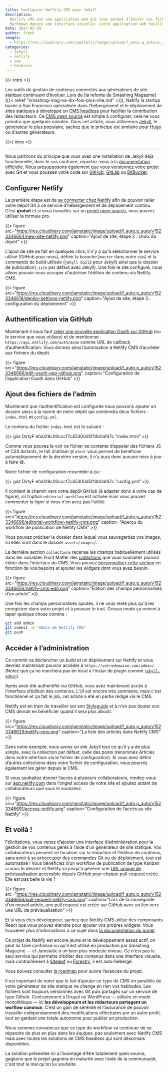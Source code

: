 ```yaml
---
title: Configurer Netlify CMS pour Jekyll
description:
  Netlify CMS est une application web qui vous permet d’éditer vos fichiers
  Markdown depuis une interface visuelle. Cette application web facilite l’utilisation de générateurs de site statique pour les collaborateurs non techniques.
date: 2017-05-29
author: frank
images:
  - https://res.cloudinary.com/jamstatic/image/upload/f_auto,q_auto/w_1120,c_fit,co_white,g_north_west,x_80,y_80,l_text:poppins_80_ultrabold_line_spacing_-30:Configurer%2520Netlify%2520CMS%2520pour%2520Jekyll/jamstatic/twitter-card.png
categories:
  - jekyll
  - netlify
  - cms
  - headless
---
```


{{< intro >}}

Les outils de gestion de contenus connectés aux générateurs de
site statique continuent d’évoluer. Lors de [la refonte de Smashing
Magazine]({{< relref "smashing-mag-va-dix-fois-plus-vite.md" >}}), Netlify la
startup basée à San Francisco spécialisée dans l’hébergement et le déploiement
de sites statiques a développé un [CMS headless](https://www.netlifycms.org/)
pour faciliter la contribution des rédacteurs. Ce
[CMS open source](https://www.netlify.com/blog/2017/03/17/an-open-source-cms-with-a-git-centric-workflow/)
est simple à configurer, cela ne vous prendra que quelques minutes. Dans cet
article, nous utiliserons [Jekyll](https://jekyllrb.com/), le générateur le plus
populaire, sachez que le principe est similaire pour [Hugo](https://gohugo.io/)
ou d’autres générateurs.

{{</ intro >}}

---

Nous partirons du principe que vous avez une installation de Jekyll déjà
fonctionnelle, dans le cas contraire, reportez-vous à la
[documentation officielle](https://jekyllrb.com/docs/installation/). Nous
présupposons également que vous versionnez votre projet avec Git et vous poussez
votre code sur [GitHub](https://github.com), [GitLab](https://gitlab.com) ou
[BitBucket](https://bitbucket.org/).

## Configurer Netlify

La première étape est de
[se connecter chez Netlify](https://app.netlify.com/signup) afin de pouvoir
relier votre dépôt Git à ce service d’hébergement et de déploiement continu.
C’est **gratuit** et si vous travaillez sur un
[projet open source](https://www.netlify.com/open-source/), vous pouvez utiliser
la formule pro.

{{< figure src="https://res.cloudinary.com/jamstatic/image/upload/f_auto,q_auto/v1523346664/new-site-netlify.png"
caption="Ajout de site, étape 2 : choix du dépôt" >}}

L'ajout de site se fait en quelques clics, il n'y a qu'à sélectionner le service
utilisé (GitHub pour nous), définir la branche (`master` dans notre cas) et la
commande de build utilisée (`jekyll build` pour Jekyll) ainsi que le dossier de
publication(`_site` par défaut avec Jekyll). Une fois le site configuré, nous
allons pouvoir nous occuper d’autoriser l’édition de contenu via Netlify CMS.

{{< figure src="https://res.cloudinary.com/jamstatic/image/upload/f_auto,q_auto/v1523346618/deploy-settings-netlify.png"
caption="Ajout de site, étape 3 : configuration du déploiement" >}}

## Authentification via GitHub

Maintenant il nous faut
[créer une nouvelle application Oauth sur GitHub](https://github.com/settings/applications/new)
(ou le service que vous utilisez) et de mentionner
`https://api.netlify.com/auth/done` comme URL de callback d’authentification.
Vous donnez ainsi l’autorisation à Netlify CMS d’accéder aux fichiers du dépôt.

{{< figure src="https://res.cloudinary.com/jamstatic/image/upload/f_auto,q_auto/v1523346686/edit-oauth-app-github.png"
caption="Configuration de l’application Oauth dans GitHub" >}}

## Ajout des fichiers de l’admin

Maintenant que l’authentification est configurée nous pouvons ajouter un dossier
`admin` à la racine de notre dépôt qui contiendra deux fichiers : `index.html`
et `config.yml`.

Le contenu du fichier `index.html` est le suivant :

{{< gist DirtyF efa029c00cccf7c45300d5f10b0afd7c "index.html" >}}

Comme vous pouvez le voir ce fichier se contente d’appeler des fichiers JS et
CSS distants, le fait d’utiliser `@latest` vous permet de bénéficier
automatiquement de la dernière version, il n'y aura donc aucune mise à jour à
faire 😃.

Notre fichier de configuration ressemble à ça :

{{< gist DirtyF efa029c00cccf7c45300d5f10b0afd7c "config.yml" >}}

Il contient le chemin vers votre dépôt GitHub (à adapter donc à votre cas de
figure), ici l’option `editorial_workflow` est activée mais vous pouvez
commenter la ligne si vous n'en avez pas l’utilité.

{{< figure
src="https://res.cloudinary.com/jamstatic/image/upload/f_auto,q_auto/v1523346696/editorial-workflow-netlify-cms.png"
caption="Aperçu du workflow de publication de Netlify CMS" >}}

Vous pouvez préciser le dossier dans lequel vous sauvegardez vos images, ici
elles vont dans le dossier `assets/images/`.

La dernière section `collections` recense les champs habituellement utilisés
dans les variables Front Matter des
[collections](https://jekyllrb.com/docs/collections/) que vous souhaitez pouvoir
éditer dans l’interface du CMS. Vous pouvez
[personnaliser cette section](https://github.com/netlify/netlify-cms/blob/master/docs/quick-start.md#collections)
en fonction de vos besoins et ajouter les widgets dont vous avez besoin.

{{< figure src="https://res.cloudinary.com/jamstatic/image/upload/f_auto,q_auto/v1523346656/netlify-cms-edit.png"
caption="Édition des champs personnalisés d’un article" >}}

Une fois les champs personnalisés ajoutés, il ne vous reste plus qu'à les
enregistrer dans votre projet et à pousser le tout. Grosso modo ça revient à
taper quelque chose comme :

```sh
git add admin
git commit -m "Admin de Netlify CMS"
git push
```

## Accéder à l’administration

Ce commit va déclencher un build et un déploiement sur Netlify et vous devriez
maintenant pouvoir accéder à `https://votredomaine.com/admin/`. (Notez que ça ne
marchera pas en local à l’instar de plugin comme
[`jekyll-admin`](https://github.com/jekyll/jekyll-admin)).

Après avoir été authentifié via GitHub, vous avez maintenant accès à l’interface
d’édition des contenus. L'UI est encore très sommaire, mais c'est fonctionnel et
ça fait le job, cet article a été en partie rédigé via le CMS.

Netlify est en train de travailler sur son
[Styleguide](https://styleguide.netlify.com/) et à n'en pas douter son CMS
devrait en bénéficier quand il sera plus abouti.

{{< figure src="https://res.cloudinary.com/jamstatic/image/upload/f_auto,q_auto/v1523346629/netlify-cms.png"
caption="La liste des articles dans Netlify CMS" >}}

Dans notre exemple, nous avons un site Jekyll tout ce qu'il y a de plus simple,
avec la collection par défaut, celle des posts (renommés Articles dans notre
interface via le fichier de configuration). Si vous avez défini d’autres
collections dans votre fichier de configuration, vous pourrez également les
gérer depuis le CMS.

Si vous souhaitez donner l’accès à plusieurs collaborateurs, rendez-vous sur
[app.netlify.com](https://app.netlify.com/) dans l’onglet access de votre site
et ajoutez autant de collaborateurs que vous le souhaitez.

{{< figure src="https://res.cloudinary.com/jamstatic/image/upload/f_auto,q_auto/v1523346691/access-netlify.png"
caption="Configuration de l’accès au site Netlify" >}}

## Et voilà !

Félicitations, vous venez d’ajouter une interface d’administration pour la
gestion de vos contenus gérés à l’aide d’un générateur de site statique. Vos
collaborateurs peuvent se focaliser sur la rédaction et l’édition de contenus,
sans avoir à se préoccuper des commandes Git ou du déploiement, tout est
automatisé ! Vous bénéficiez d’un workflow de publication de type Kanban si vous
le désirez et Netlify va jusqu'à générer une
[URL unique de prévisualisation](https://www.youtube.com/watch?v=s_4UL9oAcVE)
accessible depuis GitHub pour chaque pull-request créée. Elle est pas belle la
vie ?

{{< figure src="https://res.cloudinary.com/jamstatic/image/upload/f_auto,q_auto/v1523346656/pull-request-netlify-cms.png"
caption="Lors de la sauvegarde d’un nouvel article, une pull request est créée sur GitHub avec un lien vers une URL de prévisualisation" >}}

Et si vous êtes développeur, sachez que Netlify CMS utilise des composants React
que vous pouvez étendre pour ajouter vos propres widgets. Vous trouverez plus
d’informations à ce sujet dans
[la documentation du projet](https://www.netlifycms.org/docs/).

Ce projet de Netlify est encore jeune et le développement assez actif, on peut
lui faire confiance vu qu'il est utilisé en production par Smashing Magazine —
et Jamstatic à un bien plus modeste niveau. Ce n'est pas le seul service qui
permette d’éditer des contenus dans une interface visuelle, mais contrairement à
[Siteleaf](https://siteleaf.com) ou [Forestry](https://forestry.io), il est
auto-hébergé.

Vous pouvez consulter
[la roadmap](https://github.com/netlify/netlify-cms/projects/3) pour suivre
l’avancée du projet.

Il est important de noter que le fait d’ajouter ce type de CMS en parallèle de
votre générateur de site statique ne change en rien vos habitudes. Les fichiers
sont toujours versionnés avec Git puis partagés sur un service de type Github.
Contrairement à Drupal ou WordPress — utilisés en mode monolithique — ici **les
développeurs et les rédacteurs partagent un worflow commun**. C’est un gain de
sérénité et l’assurance de pouvoir travailler indépendamment des modifications
effectuées par un autre profil, tout en gardant une totale autonomie pour
publier en production.

Nous sommes convaincus que ce type de workflow va continuer de se répandre de
plus en plus dans les équipes, pas seulement avec Netlify CMS mais avec toutes
les solutions de CMS headless qui sont désormais disponibles.

La solution présentée ici a l’avantage d’être totalement open source, gageons
que le projet gagnera en maturité avec l’aide de la communauté, c'est tout le
mal qu'on lui souhaite.
